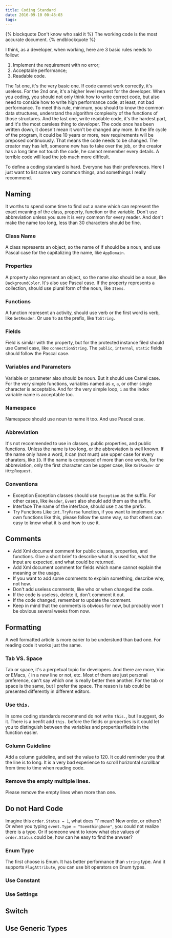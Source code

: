 ```yaml
---
title: Coding Standard
date: 2016-09-10 00:48:03
tags:
---
```


{% blockquote Don't know who said it %}
The working code is the most accurate document.
{% endblockquote %}

I think, as a developer, when working, here are 3 basic rules needs to follow:
1. Implement the requirement with no error;
2. Acceptable performance;
3. Readable code.

The 1st one, it's the very basic one. If code cannot work correctly, it's useless. For the 2nd one, it's a higher level request for the developer. When you coding, you should not only think how to write correct code, but also need to conside how to write high performance code, at least, not bad performance. To meet this rule, minimum, you should to know the common data structures, understand the algorithm complexity of the functions of those structures. And the last one, write readable code, it's the hardest part, and it's the most careless thing to developer. The code once has been written down, it doesn't mean it won't be changed any more. In the life cycle of the program, it could be 10 years or more, new requirements will be preposed continuously. That means the code needs to be changed. The creator may has left, someone new has to take over the job, or the creator has a long time not touch the code, he cannot remember every details. A terrible code will lead the job much more difficult. 

To define a coding standard is hard. Everyone has their preferences. Here I just want to list some very common things, and somethings I really recommend.

## Naming
It worths to spend some time to find out a name which can represent the exact meaning of the class, property, function or the variable. Don't use abbreviation unless you sure it is very common for every reader. And don't make the name too long, less than 30 characters should be fine. 
### Class Name
A class represents an object, so the name of if should be a noun, and use Pascal case for the capitalizing the name, like `AppDomain`.
### Properties
A property also represent an object, so the name also should be a noun, like `BackgroundColor`. It's also use Pascal case. If the property represents a collection, should use plural form of the noun, like `Items`.
### Functions
A function represent an activity, should use verb or the first word is verb, like `GetReader`. Or use `To` as the prefix, like `ToString`.
### Fields
Field is similar with the property, but for the protected instance filed should use Camel case, like `connectionString`. The `public`, `internal`, `static` fields should follow the Pascal case.
### Variables and Parameters
Variable or parameter also should be noun. But it should use Camel case. For the very simple functions, variables named as `x`, `a`, or other single character is acceptable. And for the very simple loop, `i` as the index variable name is acceptable too.
### Namespace
Namespace should use noun to name it too. And use Pascal case.
### Abbreviation
It's not recommended to use in classes, public properties, and public functions. Unless the name is too long, or the abbreviation is well known. If the name only have a word, it can (not must) use upper case for every charaters, like `ID`. If the name is composed of more than one words, for the abbreviation, only the first character can be upper case, like `XmlReader` or `HttpRequest`.
### Conventions
* Exception 
    Exception classes should use `Exception` as the suffix. For other cases, like `Reader`, `Event` also should add them as the suffix.
* Interface
    The name of the interface, should use `I` as the prefix.
* Try Functions
    Like `int.TryParse` function,  if you want to implement your own functions like this, please follow the same way, so that others can easy to know what it is and how to use it.

## Comments
* Add Xml document comment for public classes, properties, and functions. Give a short brief to describe what it is used for, what the input are expected, and what could be returned.
* Add Xml document comment for fields which name cannot explain the meaning or the usage.
* If you want to add some comments to explain something, describe why, not how.
* Don't add useless comments, like who or when changed the code.
* If the code is useless, delete it, don't comment it out.
* If the code changed, remember to update the comment.
* Keep in mind that the comments is obvious for now, but probably won't be obvious several weeks from now.  

## Formatting
A well formatted article is more earier to be understund than bad one. For reading code it works just the same.
### Tab VS. Space
Tab or space, it's a perpetual topic for developers. And there are more, Vim or EMacs, `{` in a new line or not, etc. Most of them are just personal preference, can't say which one is really better then another. For the tab or space is the same, but I prefer the space. The reason is tab could be presented differently in different editors.
### Use `this.`
In some coding standards recommend do not write `this.`, but I suggest, do it. There is a benfit add `this.` before the fields or properties is it could let you to distinguish between the variables and properties/fields in the function easier. 
### Column Guideline
Add a column guideline, and set the value to 120. It could reminder you that the line is to long. It is a very bad experience to scroll horizontal scrollbar from time to time when reading code. 
### Remove the empty multiple lines.
Please remove the empty lines when more than one.
## Do not Hard Code
Imagine this `order.Status = 1`, what does '1' mean? New order, or others? Or when you typing `event.Type = "SoemthingDone"`, you could not realize there is a typo. Or if someone want to know what else values of `order.Status` could be, how can he easy to find the anwser? 
### Enum Type
The first choose is Enum. It has better performance than `string` type. And it supports `FlagAttribute`, you can use bit operators on Enum types.
### Use Constant

### Use Settings

## Switch

## Use Generic Types
